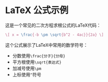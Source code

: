 
# LaTeX 公式示例

这是一个常见的二次方程求根公式的LaTeX代码：

```latex
\[ x = \frac{-b \pm \sqrt{b^2 - 4ac}}{2a} \]
```

这个公式展示了LaTeX中常用的数学符号：
- 分数使用`\frac{分子}{分母}`
- 平方根使用`\sqrt{表达式}` 
- 加减号使用`\pm`
- 上标使用`^`符号
